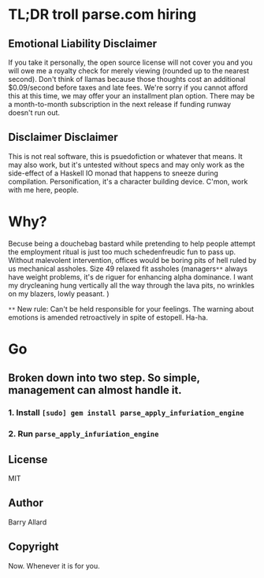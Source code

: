 # TL;DR troll parse.com hiring


## Emotional Liability Disclaimer

If you take it personally, the open source license will not cover you and you will owe me a royalty check for merely viewing (rounded up to the nearest second).  Don't think of llamas because those thoughts cost an additional $0.09/second before taxes and late fees.  We're sorry if you cannot afford this at this time, we may offer your an installment plan option.  There may be a month-to-month subscription in the next release if funding runway doesn't run out.

## Disclaimer Disclaimer
This is not real software, this is psuedofiction or whatever that means.  It may also work, but it's untested without specs and may only work as the side-effect of a Haskell IO monad that happens to sneeze during compilation.  Personification, it's a character building device.  C'mon, work with me here, people.

# Why?

Becuse being a douchebag bastard while pretending to help people attempt the employment ritual is just too much schedenfreudic fun to pass up.  Without malevolent intervention, offices would be boring pits of hell ruled by us mechanical assholes.  Size 49 relaxed fit assholes (managers`**` always have weight problems, it's de riguer for enhancing alpha dominance.  I want my drycleaning hung vertically all the way through the lava pits, no wrinkles on my blazers, lowly peasant. )

`**` New rule: Can't be held responsible for your feelings.  The warning about emotions is amended retroactively in spite of estopell.  Ha-ha.


# Go

## Broken down into two step.  So simple, management can almost handle it.

### 1. Install `[sudo] gem install parse_apply_infuriation_engine`

### 2. Run `parse_apply_infuriation_engine`


## License

MIT

## Author

Barry Allard

## Copyright

Now.  Whenever it is for you.
